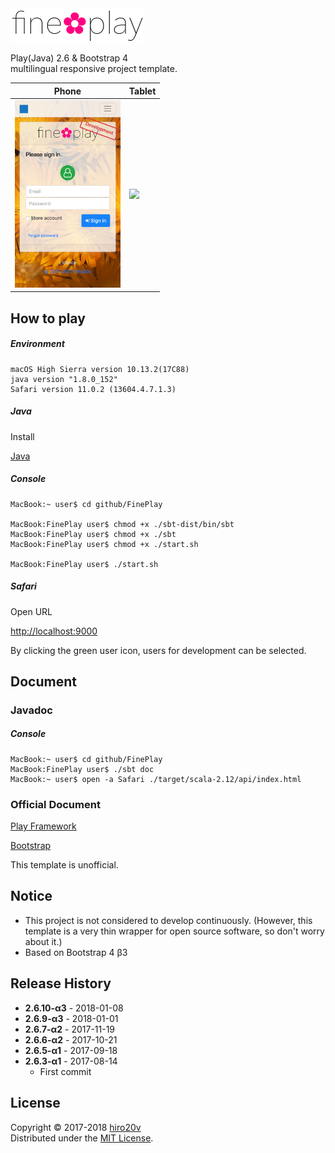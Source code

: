<img src="./public/images/en-US/logo.png" alt="fine✿play" height="54"/>

Play(Java) 2.6 & Bootstrap 4  
multilingual responsive project template.

| Phone | Tablet    |
|-------|-----------|
| <img src="./public/images/iPhone.png" height="300"/>  | <img src="./public/images/iPad.png" height="400"/> |

How to play
----------

##### Environment #####

	macOS High Sierra version 10.13.2(17C88)
	java version "1.8.0_152"
	Safari version 11.0.2 (13604.4.7.1.3)

##### Java #####

Install

[Java](http://www.oracle.com/technetwork/java/javase/downloads/index.html)

##### Console #####

	MacBook:~ user$ cd github/FinePlay

	MacBook:FinePlay user$ chmod +x ./sbt-dist/bin/sbt
	MacBook:FinePlay user$ chmod +x ./sbt
	MacBook:FinePlay user$ chmod +x ./start.sh

	MacBook:FinePlay user$ ./start.sh

##### Safari #####

Open URL

[http://localhost:9000](http://localhost:9000)

By clicking the green user icon, users for development can be selected.

Document
-------

### Javadoc ###

##### Console #####

	MacBook:~ user$ cd github/FinePlay
	MacBook:FinePlay user$ ./sbt doc
	MacBook:~ user$ open -a Safari ./target/scala-2.12/api/index.html

### Official Document ###

[Play Framework](https://www.playframework.com/documentation/2.6.x)

[Bootstrap](http://getbootstrap.com/docs/4.0)

This template is unofficial.

Notice
---------------

+ This project is not considered to develop continuously. (However, this template is a very thin wrapper for open source software, so don't worry about it.)
+ Based on Bootstrap 4 β3

Release History
---------------

+ **2.6.10-α3** - 2018-01-08
+ **2.6.9-α3** - 2018-01-01
+ **2.6.7-α2** - 2017-11-19
+ **2.6.6-α2** - 2017-10-21
+ **2.6.5-α1** - 2017-09-18
+ **2.6.3-α1** - 2017-08-14
   + First commit

License
-------
Copyright &copy; 2017-2018 [hiro20v](https://github.com/hiro20v)  
Distributed under the [MIT License][mit].

[MIT]: http://opensource.org/licenses/MIT
